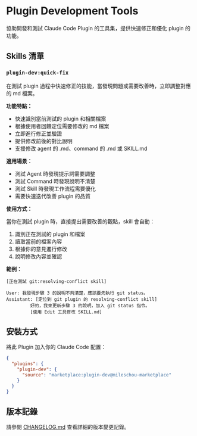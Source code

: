 # Plugin Development Tools

協助開發和測試 Claude Code Plugin 的工具集，提供快速修正和優化 plugin 的功能。

## Skills 清單

### `plugin-dev:quick-fix`

在測試 plugin 過程中快速修正的技能，當發現問題或需要改善時，立即調整對應的 md 檔案。

**功能特點：**

- 快速識別當前測試的 plugin 和相關檔案
- 根據使用者回饋定位需要修改的 md 檔案
- 立即進行修正並驗證
- 提供修改前後的對比說明
- 支援修改 agent 的 .md、command 的 .md 或 SKILL.md

**適用場景：**

- 測試 Agent 時發現提示詞需要調整
- 測試 Command 時發現說明不清楚
- 測試 Skill 時發現工作流程需要優化
- 需要快速迭代改善 plugin 的品質

**使用方式：**

當你在測試 plugin 時，直接提出需要改善的觀點，skill 會自動：
1. 識別正在測試的 plugin 和檔案
2. 讀取當前的檔案內容
3. 根據你的意見進行修改
4. 說明修改內容並確認

**範例：**

```
[正在測試 git:resolving-conflict skill]

User: 我發現步驟 3 的說明不夠清楚，應該要先執行 git status。
Assistant: [定位到 git plugin 的 resolving-conflict skill]
         好的，我來更新步驟 3 的說明，加入 git status 指令。
         [使用 Edit 工具修改 SKILL.md]
```

## 安裝方式

將此 Plugin 加入你的 Claude Code 配置：

```json
{
  "plugins": {
    "plugin-dev": {
      "source": "marketplace:plugin-dev@mileschou-marketplace"
    }
  }
}
```

## 版本記錄

請參閱 [CHANGELOG.md](./CHANGELOG.md) 查看詳細的版本變更記錄。
